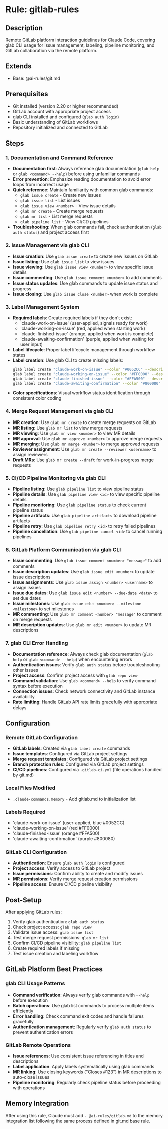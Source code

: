 # Rule: gitlab-rules

## Description
Remote GitLab platform interaction guidelines for Claude Code, covering glab CLI usage for issue management, labeling, pipeline monitoring, and GitLab collaboration via the remote platform.

## Extends
- Base: @ai-rules/git.md

## Prerequisites
- Git installed (version 2.20 or higher recommended)
- GitLab account with appropriate project access
- glab CLI installed and configured (`glab auth login`)
- Basic understanding of GitLab workflows
- Repository initialized and connected to GitLab

## Steps

### 1. Documentation and Command Reference
- **Documentation first**: Always reference glab documentation (`glab help` or `glab <command> --help`) before using unfamiliar commands
- **Error prevention**: Emphasize reading documentation to avoid error loops from incorrect usage
- **Quick reference**: Maintain familiarity with common glab commands:
  - `glab issue create` - Create new issues
  - `glab issue list` - List issues
  - `glab issue view <number>` - View issue details
  - `glab mr create` - Create merge requests
  - `glab mr list` - List merge requests
  - `glab pipeline list` - View CI/CD pipelines
- **Troubleshooting**: When glab commands fail, check authentication (`glab auth status`) and project access first

### 2. Issue Management via glab CLI
- **Issue creation**: Use `glab issue create` to create new issues on GitLab
- **Issue listing**: Use `glab issue list` to view issues
- **Issue viewing**: Use `glab issue view <number>` to view specific issue details
- **Issue commenting**: Use `glab issue comment <number>` to add comments
- **Issue status updates**: Use glab commands to update issue status and progress
- **Issue closing**: Use `glab issue close <number>` when work is complete

### 3. Label Management System
- **Required labels**: Create required labels if they don't exist:
  - 'claude-work-on-issue' (user-applied, signals ready for work)
  - 'claude-working-on-issue' (red, applied when starting work)
  - 'claude-finished-issue' (orange, applied when work is complete)
  - 'claude-awaiting-confirmation' (purple, applied when waiting for user input)
- **Label lifecycle**: Proper label lifecycle management through workflow states
- **Label creation**: Use glab CLI to create missing labels:
  ```bash
  glab label create "claude-work-on-issue" --color "#0052CC" --description "User-approved issue ready for Claude to work on"
  glab label create "claude-working-on-issue" --color "#FF0000" --description "Claude is actively working on this issue"
  glab label create "claude-finished-issue" --color "#FFA500" --description "Claude has completed work on this issue"
  glab label create "claude-awaiting-confirmation" --color "#800080" --description "Claude is waiting for user confirmation/input"
  ```
- **Color specifications**: Visual workflow status identification through consistent color coding

### 4. Merge Request Management via glab CLI
- **MR creation**: Use `glab mr create` to create merge requests on GitLab
- **MR listing**: Use `glab mr list` to view merge requests
- **MR viewing**: Use `glab mr view <number>` to view MR details
- **MR approval**: Use `glab mr approve <number>` to approve merge requests
- **MR merging**: Use `glab mr merge <number>` to merge approved requests
- **Reviewer assignment**: Use `glab mr create --reviewer <username>` to assign reviewers
- **Draft MRs**: Use `glab mr create --draft` for work-in-progress merge requests

### 5. CI/CD Pipeline Monitoring via glab CLI
- **Pipeline listing**: Use `glab pipeline list` to view pipeline status
- **Pipeline details**: Use `glab pipeline view <id>` to view specific pipeline details
- **Pipeline monitoring**: Use `glab pipeline status` to check current pipeline status
- **Pipeline artifacts**: Use `glab pipeline artifacts` to download pipeline artifacts
- **Pipeline retry**: Use `glab pipeline retry <id>` to retry failed pipelines
- **Pipeline cancellation**: Use `glab pipeline cancel <id>` to cancel running pipelines

### 6. GitLab Platform Communication via glab CLI
- **Issue commenting**: Use `glab issue comment <number> "message"` to add comments
- **Issue description updates**: Use `glab issue edit <number>` to update issue descriptions
- **Issue assignments**: Use `glab issue assign <number> <username>` to assign issues
- **Issue due dates**: Use `glab issue edit <number> --due-date <date>` to set due dates
- **Issue milestones**: Use `glab issue edit <number> --milestone <milestone>` to set milestones
- **MR commenting**: Use `glab mr comment <number> "message"` to comment on merge requests
- **MR description updates**: Use `glab mr edit <number>` to update MR descriptions

### 7. glab CLI Error Handling
- **Documentation reference**: Always check glab documentation (`glab help` or `glab <command> --help`) when encountering errors
- **Authentication issues**: Verify `glab auth status` before troubleshooting other issues
- **Project access**: Confirm project access with `glab repo view`
- **Command validation**: Use `glab <command> --help` to verify command syntax before execution
- **Connection issues**: Check network connectivity and GitLab instance availability
- **Rate limiting**: Handle GitLab API rate limits gracefully with appropriate delays

## Configuration

### Remote GitLab Configuration
- **GitLab labels**: Created via `glab label create` commands
- **Issue templates**: Configured via GitLab project settings
- **Merge request templates**: Configured via GitLab project settings
- **Branch protection rules**: Configured via GitLab project settings
- **CI/CD pipelines**: Configured via `.gitlab-ci.yml` (file operations handled by git.md)

### Local Files Modified
- `.claude-commands.memory` - Add gitlab.md to initialization list

### Labels Required
- 'claude-work-on-issue' (user-applied, blue #0052CC)
- 'claude-working-on-issue' (red #FF0000)
- 'claude-finished-issue' (orange #FFA500)
- 'claude-awaiting-confirmation' (purple #800080)

### GitLab CLI Configuration
- **Authentication**: Ensure `glab auth login` is configured
- **Project access**: Verify access to GitLab project
- **Issue permissions**: Confirm ability to create and modify issues
- **MR permissions**: Verify merge request creation permissions
- **Pipeline access**: Ensure CI/CD pipeline visibility

## Post-Setup

After applying GitLab rules:
1. Verify glab authentication: `glab auth status`
2. Check project access: `glab repo view`
3. Validate issue access: `glab issue list`
4. Test merge request permissions: `glab mr list`
5. Confirm CI/CD pipeline visibility: `glab pipeline list`
6. Create required labels if missing
7. Test issue creation and labeling workflow

## GitLab Platform Best Practices

### glab CLI Usage Patterns
- **Command verification**: Always verify glab commands with `--help` before execution
- **Batch operations**: Use glab list commands to process multiple items efficiently
- **Error handling**: Check command exit codes and handle failures gracefully
- **Authentication management**: Regularly verify `glab auth status` to prevent authentication errors

### GitLab Remote Operations
- **Issue references**: Use consistent issue referencing in titles and descriptions
- **Label application**: Apply labels systematically using glab commands
- **MR linking**: Use closing keywords ("Closes #123") in MR descriptions to auto-close issues
- **Pipeline monitoring**: Regularly check pipeline status before proceeding with operations

## Memory Integration

After using this rule, Claude must add `- @ai-rules/gitlab.md` to the memory integration list following the same process defined in git.md base rule.